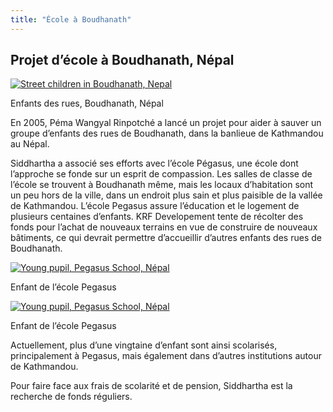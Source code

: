 ```yaml
---
title: "École à Boudhanath"
---
```


##  Projet d’école à Boudhanath, Népal 

[ ![Street children in Boudhanath, Nepal](/images/img_pegasus_streetboy-150x150.jpg) ](/images/img_pegasus_streetboy.jpg)

Enfants des rues, Boudhanath, Népal 

En 2005, Péma Wangyal Rinpotché a lancé un projet pour aider à sauver un groupe d’enfants des rues de Boudhanath, dans la banlieue de Kathmandou au Népal. 

Siddhartha a associé ses efforts avec l’école Pégasus, une école dont l’approche se fonde sur un esprit de compassion. Les salles de classe de l’école se trouvent à Boudhanath même, mais les locaux d’habitation sont un peu hors de la ville, dans un endroit plus sain et plus paisible de la vallée de Kathmandou. L’école Pegasus assure l’éducation et le logement de plusieurs centaines d’enfants. KRF Developement tente de récolter des fonds pour l’achat de nouveaux terrains en vue de construire de nouveaux bâtiments, ce qui devrait permettre d’accueillir d’autres enfants des rues de Boudhanath. 

[ ![Young pupil, Pegasus School, Népal](/images/img_pegasus_portrait1-150x150.jpg) ](/images/img_pegasus_portrait1.jpg)

Enfant de l’école Pegasus 

[ ![Young pupil, Pegasus School, Népal](/images/img_pegasus_portrait2-150x150.jpg) ](/images/img_pegasus_portrait2.jpg)

Enfant de l’école Pegasus 

Actuellement, plus d’une vingtaine d’enfant sont ainsi scolarisés, principalement à Pegasus, mais également dans d’autres institutions autour de Kathmandou. 

Pour faire face aux frais de scolarité et de pension, Siddhartha est la recherche de fonds réguliers. 
